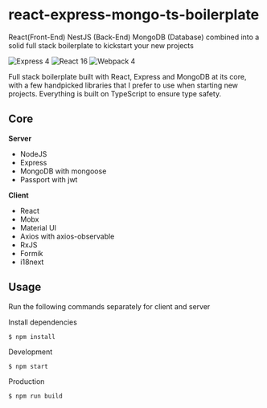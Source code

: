 # react-express-mongo-ts-boilerplate
React(Front-End)
NestJS (Back-End)
MongoDB (Database)
combined into a solid full stack boilerplate to kickstart your new projects

![Express 4](https://img.shields.io/badge/express-4.17.x-green.svg)
![React 16](https://img.shields.io/badge/reactjs-16.13.x-green.svg)
![Webpack 4](https://img.shields.io/badge/webpack-4.44.x-green.svg)

Full stack boilerplate built with React, Express and MongoDB at its core, with a few handpicked libraries that I prefer to use when starting new projects. Everything is built on TypeScript to ensure type safety.

## Core

**Server**
- NodeJS
- Express
- MongoDB with mongoose
- Passport with jwt

**Client**
- React
- Mobx
- Material UI
- Axios with axios-observable
- RxJS
- Formik
- i18next

## Usage

Run the following commands separately for client and server

Install dependencies
```
$ npm install
```

Development
```
$ npm start
```

Production
```
$ npm run build
```


